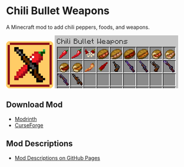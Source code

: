 # Chili Bullet Weapons

A Minecraft mod to add chili peppers, foods, and weapons.

![Logo](docs/media/icon.png) ![Items](docs/media/item/misc/items_v1.1.0.png)

## Download Mod

- [Modrinth](https://modrinth.com/project/chili-bullet-weapons)
- [CurseForge](https://www.curseforge.com/minecraft/mc-mods/chili-bullet-weapons)


## Mod Descriptions

- [Mod Descriptions on GitHub Pages](https://iunius118.github.io/ChiliBulletWeapons/)
